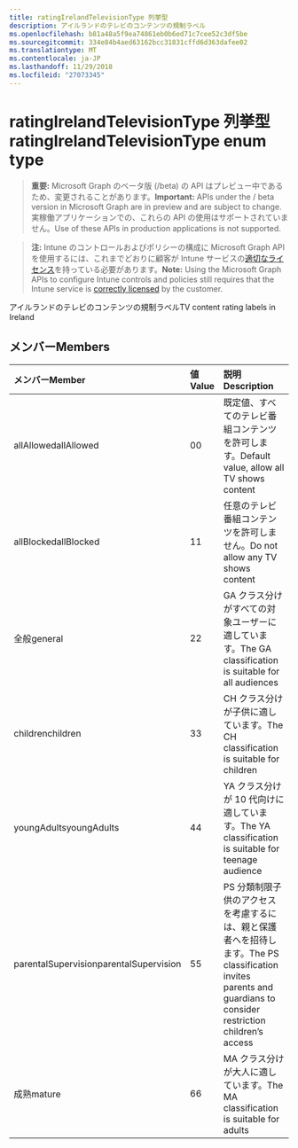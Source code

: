 ```yaml
---
title: ratingIrelandTelevisionType 列挙型
description: アイルランドのテレビのコンテンツの規制ラベル
ms.openlocfilehash: b81a48a5f9ea74861eb0b6ed71c7cee52c3df5be
ms.sourcegitcommit: 334e84b4aed63162bcc31831cffd6d363dafee02
ms.translationtype: MT
ms.contentlocale: ja-JP
ms.lasthandoff: 11/29/2018
ms.locfileid: "27073345"
---
```

# <a name="ratingirelandtelevisiontype-enum-type"></a><span data-ttu-id="8434e-103">ratingIrelandTelevisionType 列挙型</span><span class="sxs-lookup"><span data-stu-id="8434e-103">ratingIrelandTelevisionType enum type</span></span>

> <span data-ttu-id="8434e-104">**重要:** Microsoft Graph のベータ版 (/beta) の API はプレビュー中であるため、変更されることがあります。</span><span class="sxs-lookup"><span data-stu-id="8434e-104">**Important:** APIs under the / beta version in Microsoft Graph are in preview and are subject to change.</span></span> <span data-ttu-id="8434e-105">実稼働アプリケーションでの、これらの API の使用はサポートされていません。</span><span class="sxs-lookup"><span data-stu-id="8434e-105">Use of these APIs in production applications is not supported.</span></span>

> <span data-ttu-id="8434e-106">**注:** Intune のコントロールおよびポリシーの構成に Microsoft Graph API を使用するには、これまでどおりに顧客が Intune サービスの[適切なライセンス](https://go.microsoft.com/fwlink/?linkid=839381)を持っている必要があります。</span><span class="sxs-lookup"><span data-stu-id="8434e-106">**Note:** Using the Microsoft Graph APIs to configure Intune controls and policies still requires that the Intune service is [correctly licensed](https://go.microsoft.com/fwlink/?linkid=839381) by the customer.</span></span>

<span data-ttu-id="8434e-107">アイルランドのテレビのコンテンツの規制ラベル</span><span class="sxs-lookup"><span data-stu-id="8434e-107">TV content rating labels in Ireland</span></span>
## <a name="members"></a><span data-ttu-id="8434e-108">メンバー</span><span class="sxs-lookup"><span data-stu-id="8434e-108">Members</span></span>
|<span data-ttu-id="8434e-109">メンバー</span><span class="sxs-lookup"><span data-stu-id="8434e-109">Member</span></span>|<span data-ttu-id="8434e-110">値</span><span class="sxs-lookup"><span data-stu-id="8434e-110">Value</span></span>|<span data-ttu-id="8434e-111">説明</span><span class="sxs-lookup"><span data-stu-id="8434e-111">Description</span></span>|
|:---|:---|:---|
|<span data-ttu-id="8434e-112">allAllowed</span><span class="sxs-lookup"><span data-stu-id="8434e-112">allAllowed</span></span>|<span data-ttu-id="8434e-113">0</span><span class="sxs-lookup"><span data-stu-id="8434e-113">0</span></span>|<span data-ttu-id="8434e-114">既定値、すべてのテレビ番組コンテンツを許可します。</span><span class="sxs-lookup"><span data-stu-id="8434e-114">Default value, allow all TV shows content</span></span>|
|<span data-ttu-id="8434e-115">allBlocked</span><span class="sxs-lookup"><span data-stu-id="8434e-115">allBlocked</span></span>|<span data-ttu-id="8434e-116">1</span><span class="sxs-lookup"><span data-stu-id="8434e-116">1</span></span>|<span data-ttu-id="8434e-117">任意のテレビ番組コンテンツを許可しません。</span><span class="sxs-lookup"><span data-stu-id="8434e-117">Do not allow any TV shows content</span></span>|
|<span data-ttu-id="8434e-118">全般</span><span class="sxs-lookup"><span data-stu-id="8434e-118">general</span></span>|<span data-ttu-id="8434e-119">2</span><span class="sxs-lookup"><span data-stu-id="8434e-119">2</span></span>|<span data-ttu-id="8434e-120">GA クラス分けがすべての対象ユーザーに適しています。</span><span class="sxs-lookup"><span data-stu-id="8434e-120">The GA classification is suitable for all audiences</span></span>|
|<span data-ttu-id="8434e-121">children</span><span class="sxs-lookup"><span data-stu-id="8434e-121">children</span></span>|<span data-ttu-id="8434e-122">3</span><span class="sxs-lookup"><span data-stu-id="8434e-122">3</span></span>|<span data-ttu-id="8434e-123">CH クラス分けが子供に適しています。</span><span class="sxs-lookup"><span data-stu-id="8434e-123">The CH classification is suitable for children</span></span>|
|<span data-ttu-id="8434e-124">youngAdults</span><span class="sxs-lookup"><span data-stu-id="8434e-124">youngAdults</span></span>|<span data-ttu-id="8434e-125">4</span><span class="sxs-lookup"><span data-stu-id="8434e-125">4</span></span>|<span data-ttu-id="8434e-126">YA クラス分けが 10 代向けに適しています。</span><span class="sxs-lookup"><span data-stu-id="8434e-126">The YA classification is suitable for teenage audience</span></span>|
|<span data-ttu-id="8434e-127">parentalSupervision</span><span class="sxs-lookup"><span data-stu-id="8434e-127">parentalSupervision</span></span>|<span data-ttu-id="8434e-128">5</span><span class="sxs-lookup"><span data-stu-id="8434e-128">5</span></span>|<span data-ttu-id="8434e-129">PS 分類制限子供のアクセスを考慮するには、親と保護者へを招待します。</span><span class="sxs-lookup"><span data-stu-id="8434e-129">The PS classification invites parents and guardians to consider restriction children’s access</span></span>|
|<span data-ttu-id="8434e-130">成熟</span><span class="sxs-lookup"><span data-stu-id="8434e-130">mature</span></span>|<span data-ttu-id="8434e-131">6</span><span class="sxs-lookup"><span data-stu-id="8434e-131">6</span></span>|<span data-ttu-id="8434e-132">MA クラス分けが大人に適しています。</span><span class="sxs-lookup"><span data-stu-id="8434e-132">The MA classification is suitable for adults</span></span>|





